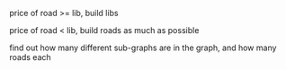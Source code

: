 price of road >= lib, build libs 

price of road < lib, build roads as much as possible 

find out how many different sub-graphs are in the graph, and how many roads each 

